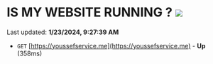 # IS MY WEBSITE RUNNING ? [![](https://img.shields.io/static/v1?label=Sponsor&message=%E2%9D%A4&logo=GitHub&color=%23fe8e86)](https://github.com/sponsors/<username>)

Last updated: **1/23/2024, 9:27:39 AM**

- `GET` [https://youssefservice.me](https://youssefservice.me) - **Up** (358ms)
